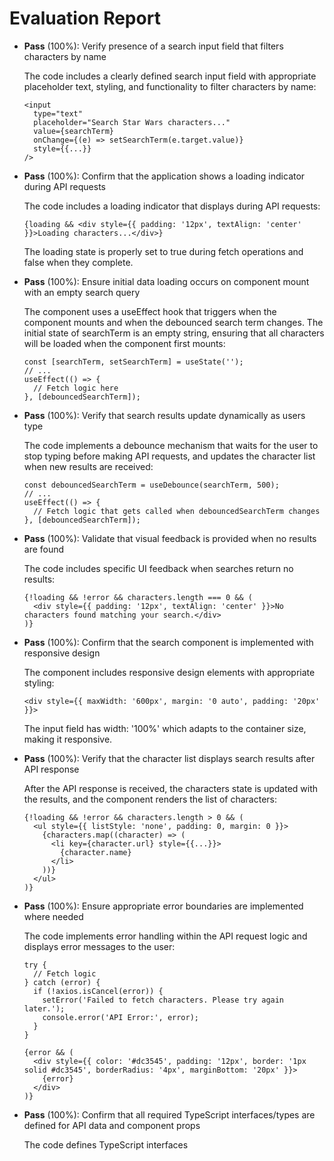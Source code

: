 # Evaluation Report

- **Pass** (100%): Verify presence of a search input field that filters characters by name
  
  The code includes a clearly defined search input field with appropriate placeholder text, styling, and functionality to filter characters by name:
  ```tsx
  <input
    type="text"
    placeholder="Search Star Wars characters..."
    value={searchTerm}
    onChange={(e) => setSearchTerm(e.target.value)}
    style={{...}}
  />
  ```

- **Pass** (100%): Confirm that the application shows a loading indicator during API requests
  
  The code includes a loading indicator that displays during API requests:
  ```tsx
  {loading && <div style={{ padding: '12px', textAlign: 'center' }}>Loading characters...</div>}
  ```
  The loading state is properly set to true during fetch operations and false when they complete.

- **Pass** (100%): Ensure initial data loading occurs on component mount with an empty search query
  
  The component uses a useEffect hook that triggers when the component mounts and when the debounced search term changes. The initial state of searchTerm is an empty string, ensuring that all characters will be loaded when the component first mounts:
  ```tsx
  const [searchTerm, setSearchTerm] = useState('');
  // ...
  useEffect(() => {
    // Fetch logic here
  }, [debouncedSearchTerm]);
  ```

- **Pass** (100%): Verify that search results update dynamically as users type
  
  The code implements a debounce mechanism that waits for the user to stop typing before making API requests, and updates the character list when new results are received:
  ```tsx
  const debouncedSearchTerm = useDebounce(searchTerm, 500);
  // ...
  useEffect(() => {
    // Fetch logic that gets called when debouncedSearchTerm changes
  }, [debouncedSearchTerm]);
  ```

- **Pass** (100%): Validate that visual feedback is provided when no results are found
  
  The code includes specific UI feedback when searches return no results:
  ```tsx
  {!loading && !error && characters.length === 0 && (
    <div style={{ padding: '12px', textAlign: 'center' }}>No characters found matching your search.</div>
  )}
  ```

- **Pass** (100%): Confirm that the search component is implemented with responsive design
  
  The component includes responsive design elements with appropriate styling:
  ```tsx
  <div style={{ maxWidth: '600px', margin: '0 auto', padding: '20px' }}>
  ```
  The input field has width: '100%' which adapts to the container size, making it responsive.

- **Pass** (100%): Verify that the character list displays search results after API response
  
  After the API response is received, the characters state is updated with the results, and the component renders the list of characters:
  ```tsx
  {!loading && !error && characters.length > 0 && (
    <ul style={{ listStyle: 'none', padding: 0, margin: 0 }}>
      {characters.map((character) => (
        <li key={character.url} style={{...}}>
          {character.name}
        </li>
      ))}
    </ul>
  )}
  ```

- **Pass** (100%): Ensure appropriate error boundaries are implemented where needed
  
  The code implements error handling within the API request logic and displays error messages to the user:
  ```tsx
  try {
    // Fetch logic
  } catch (error) {
    if (!axios.isCancel(error)) {
      setError('Failed to fetch characters. Please try again later.');
      console.error('API Error:', error);
    }
  }
  ```
  ```tsx
  {error && (
    <div style={{ color: '#dc3545', padding: '12px', border: '1px solid #dc3545', borderRadius: '4px', marginBottom: '20px' }}>
      {error}
    </div>
  )}
  ```

- **Pass** (100%): Confirm that all required TypeScript interfaces/types are defined for API data and component props
  
  The code defines TypeScript interfaces